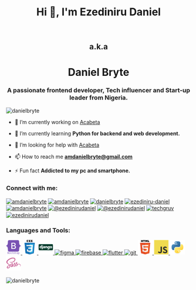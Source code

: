 <h1 align="center">Hi 👋, I'm Ezediniru Daniel </h1><br>

  <h2 align="center">a.k.a</h2>
  
  <h1 align="center">Daniel Bryte</h1>
  
<h3 align="center">A passionate frontend developer, Tech influencer and Start-up leader from Nigeria.</h3>

<p align="left"> <img src="https://komarev.com/ghpvc/?username=danielbryte&label=Profile%20views&color=0e75b6&style=flat" alt="danielbryte" /> </p>

- 🔭 I’m currently working on [Acabeta](https://www.acabeta.com/)

- 🌱 I’m currently learning **Python for backend and web development.**

- 🤝 I’m looking for help with [Acabeta](www.acabeta.com)

- 📫 How to reach me **amdanielbryte@gmail.com**

- ⚡ Fun fact **Addicted to my pc and smartphone.**

<h3 align="left">Connect with me:</h3>
<p align="left">
<a href="https://codepen.io/amdanielbryte" target="blank"><img align="center" src="https://raw.githubusercontent.com/rahuldkjain/github-profile-readme-generator/master/src/images/icons/Social/codepen.svg" alt="amdanielbryte" height="30" width="40" /></a>
<a href="https://twitter.com/amdanielbryte" target="blank"><img align="center" src="https://raw.githubusercontent.com/rahuldkjain/github-profile-readme-generator/master/src/images/icons/Social/twitter.svg" alt="amdanielbryte" height="30" width="40" /></a>
<a href="https://linkedin.com/in/danielbryte" target="blank"><img align="center" src="https://raw.githubusercontent.com/rahuldkjain/github-profile-readme-generator/master/src/images/icons/Social/linked-in-alt.svg" alt="danielbryte" height="30" width="40" /></a>
<a href="https://stackoverflow.com/users/ezediniru-daniel" target="blank"><img align="center" src="https://raw.githubusercontent.com/rahuldkjain/github-profile-readme-generator/master/src/images/icons/Social/stack-overflow.svg" alt="ezediniru-daniel" height="30" width="40" /></a>
<a href="https://instagram.com/amdanielbryte" target="blank"><img align="center" src="https://raw.githubusercontent.com/rahuldkjain/github-profile-readme-generator/master/src/images/icons/Social/instagram.svg" alt="amdanielbryte" height="30" width="40" /></a>
<a href="https://hashnode.com/@ezedinirudaniel" target="blank"><img align="center" src="https://raw.githubusercontent.com/rahuldkjain/github-profile-readme-generator/master/src/images/icons/Social/hashnode.svg" alt="@ezedinirudaniel" height="30" width="40" /></a>
<a href="https://medium.com/@ezedinirudaniel" target="blank"><img align="center" src="https://raw.githubusercontent.com/rahuldkjain/github-profile-readme-generator/master/src/images/icons/Social/medium.svg" alt="@ezedinirudaniel" height="30" width="40" /></a>
<a href="https://www.youtube.com/c/techgruv" target="blank"><img align="center" src="https://raw.githubusercontent.com/rahuldkjain/github-profile-readme-generator/master/src/images/icons/Social/youtube.svg" alt="techgruv" height="30" width="40" /></a>
<a href="https://www.topcoder.com/members/ezedinirudaniel" target="blank"><img align="center" src="https://raw.githubusercontent.com/rahuldkjain/github-profile-readme-generator/master/src/images/icons/Social/topcoder.svg" alt="ezedinirudaniel" height="30" width="40" /></a>
</p>

<h3 align="left">Languages and Tools:</h3>
<p align="left"> <a href="https://getbootstrap.com" target="_blank" rel="noreferrer"> <img src="https://raw.githubusercontent.com/devicons/devicon/master/icons/bootstrap/bootstrap-plain-wordmark.svg" alt="bootstrap" width="40" height="40"/> </a> <a href="https://www.w3schools.com/css/" target="_blank" rel="noreferrer"> <img src="https://raw.githubusercontent.com/devicons/devicon/master/icons/css3/css3-original-wordmark.svg" alt="css3" width="40" height="40"/> </a> <a href="https://www.djangoproject.com/" target="_blank" rel="noreferrer"> <img src="https://raw.githubusercontent.com/devicons/devicon/master/icons/django/django-original.svg" alt="django" width="40" height="40"/> </a> <a href="https://www.figma.com/" target="_blank" rel="noreferrer"> <img src="https://www.vectorlogo.zone/logos/figma/figma-icon.svg" alt="figma" width="40" height="40"/> </a> <a href="https://firebase.google.com/" target="_blank" rel="noreferrer"> <img src="https://www.vectorlogo.zone/logos/firebase/firebase-icon.svg" alt="firebase" width="40" height="40"/> </a> <a href="https://flutter.dev" target="_blank" rel="noreferrer"> <img src="https://www.vectorlogo.zone/logos/flutterio/flutterio-icon.svg" alt="flutter" width="40" height="40"/> </a> <a href="https://git-scm.com/" target="_blank" rel="noreferrer"> <img src="https://www.vectorlogo.zone/logos/git-scm/git-scm-icon.svg" alt="git" width="40" height="40"/> </a> <a href="https://www.w3.org/html/" target="_blank" rel="noreferrer"> <img src="https://raw.githubusercontent.com/devicons/devicon/master/icons/html5/html5-original-wordmark.svg" alt="html5" width="40" height="40"/> </a> <a href="https://developer.mozilla.org/en-US/docs/Web/JavaScript" target="_blank" rel="noreferrer"> <img src="https://raw.githubusercontent.com/devicons/devicon/master/icons/javascript/javascript-original.svg" alt="javascript" width="40" height="40"/> </a> <a href="https://www.python.org" target="_blank" rel="noreferrer"> <img src="https://raw.githubusercontent.com/devicons/devicon/master/icons/python/python-original.svg" alt="python" width="40" height="40"/> </a> <a href="https://sass-lang.com" target="_blank" rel="noreferrer"> <img src="https://raw.githubusercontent.com/devicons/devicon/master/icons/sass/sass-original.svg" alt="sass" width="40" height="40"/> </a> </p>

<p><img align="center" src="https://github-readme-streak-stats.herokuapp.com/?user=danielbryte&" alt="danielbryte" /></p>
